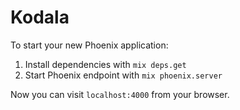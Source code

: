 # Kodala

To start your new Phoenix application:

1. Install dependencies with `mix deps.get`
2. Start Phoenix endpoint with `mix phoenix.server`

Now you can visit `localhost:4000` from your browser.
